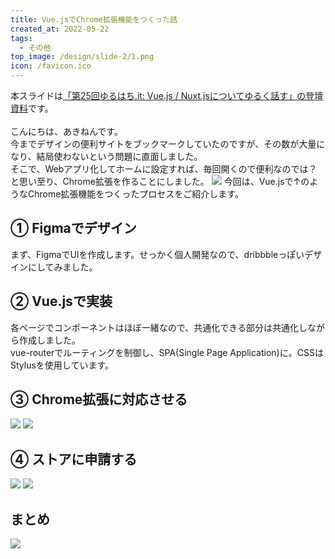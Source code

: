 ```yaml
---
title: Vue.jsでChrome拡張機能をつくった話
created_at: 2022-05-22
tags:
  - その他
top_image: /design/slide-2/1.png
icon: /favicon.ico
---
```


本スライドは<a href="https://speakerdeck.com/akinen/created-a-chrome-extension-in-vue-dot-js">「第25回ゆるはち.it: Vue.js / Nuxt.jsについてゆるく話す」の登壇資料</a>です。<br>
<br>
こんにちは、あきねんです。<br>
今までデザインの便利サイトをブックマークしていたのですが、その数が大量になり、結局使わないという問題に直面しました。<br>
そこで、Webアプリ化してホームに設定すれば、毎回開くので便利なのでは？と思い至り、Chrome拡張を作ることにしました。
<img class="article__img" src="/design/slide-2/2.png" loading="lazy">
今回は、Vue.jsで↑のようなChrome拡張機能をつくったプロセスをご紹介します。

## ① Figmaでデザイン
まず、FigmaでUIを作成します。せっかく個人開発なので、dribbbleっぽいデザインにしてみました。

## ② Vue.jsで実装
各ページでコンポーネントはほぼ一緒なので、共通化できる部分は共通化しながら作成しました。<br>
vue-routerでルーティングを制御し、SPA(Single Page Application)に。CSSはStylusを使用しています。

## ③ Chrome拡張に対応させる

<img class="article__img" src="/design/slide-2/8.png" loading="lazy">
<img class="article__img" src="/design/slide-2/9.png" loading="lazy">

## ④ ストアに申請する

<img class="article__img" src="/design/slide-2/10.png" loading="lazy">
<img class="article__img" src="/design/slide-2/11.png" loading="lazy">

## まとめ

<img class="article__img" src="/design/slide-2/12.png" loading="lazy">
